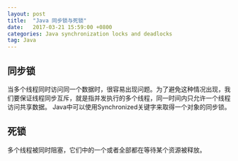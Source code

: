 ```yaml
---
layout: post
title:  "Java 同步锁与死锁"
date:   2017-03-21 15:59:00 +0800
categories: Java synchronization locks and deadlocks
tag: Java
---
```


## 同步锁

当多个线程同时访问同一个数据时，很容易出现问题。为了避免这种情况出现，我们要保证线程同步互斥，就是指并发执行的多个线程，同一时间内只允许一个线程访问共享数据。
Java中可以使用Synchronized关键字来取得一个对象的同步锁。


## 死锁

多个线程被同时阻塞，它们中的一个或者全部都在等待某个资源被释放。

